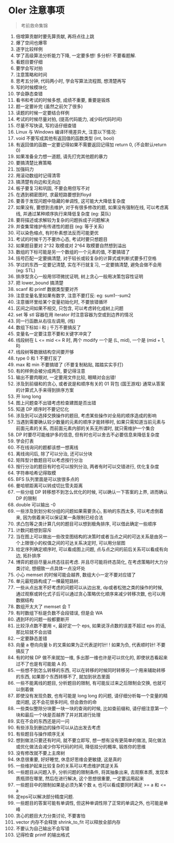 # OIer 注意事项

> 考前救命集锦

0001. 倍增算贡献时要先算贡献, 再将点往上跳
0002. 爆了空间也爆零
0003. 逐字比较样例
0004. 学了高级算法分析能力下降, 一定要多想! 多分析! 不要看题解.
0005. 看题目要仔细
0006. 要学会写对拍
0007. 注意策略和时间
0008. 思考五分钟, 代码两小时, 学会写算法流程图, 想清楚再写
0009. 写的时候模块化
0010. 学会静态查错
0011. 看书和考试的时候多想, 成绩不重要, 重要是锻炼
0012. 题一定要补完 (虽然之前欠了很多)
0013. 读题的时候一定要结合样例
0014. 考试的时候尽量对拍,  (提高代码能力, 减少码代码时间)
0015. 尽量不写快读, 写的话仔细查错
0016. Linux 与 Windows 编译环境差异大, 注意以下情况: 
   1. void 不要写成其他有返回值的函数类型 (int, bool)
   2. 有返回值的函数一定要记得如果不需要返回记得加 return 0,  (不会默认return 0)
0017. 如果准备全力想一道题, 请先打完其他题的暴力
0018. 要搞清楚比赛策略
0019. 加强码力
0020. 用滚动数组时记得清零
0021. 搞清楚有向边和无向边
0022. 板子要复习和巩固, 不要会用但写不对
0023. 在遇到稠密图时, 求最短路要想到floyd
0024. 要善于发现问题中隐藏的单调性, 这可能大大降低复杂度
0025. 如果没有, 要想到去维护, 对于有很多修改的题, 如果没有强制在线, 可以考虑离线, 并通过某种顺序执行来降低复杂度 (eg: 莫队)
0026. 要将描述或求解较为复杂的问题拆成子问题解决
0027. 并查集常维护有传递性的题目 (eg: 等于关系)
0028. 可以染色缩点, 有时朴素想法反而可能更优
0029. 考试的时候千万不要炸心态, 考试时要只想题目
0030. 如果题目要对 2^32 取模或对 2^64 取模要自然想到溢出
0031. 数组的下标可能是另一个数组的一个元素的值, 不要搞错了
0032. 括号匹配一定要搞清楚, 对于较长或较复杂的计算式或判断式要多打空格
0033. 学过的东西一定要记清楚, 实在不行就复习, 一定要搞清楚, 避免会做不会用 (eg: STL)
0034. 排序型贪心一般用邻项微扰证明, 树上贪心一般用决策包容性证明
0035. 把 lower_bound 搞清楚
0036. scanf 和 printf 数据类型要对齐
0037. 注意变量名里如果有数字, 注意不要打反: eg: sum1--sum2
0038. 注意循环里给某个变量初始化时, 不要放错循环
0039. 区间之间如果不相交, 只包含, 可以考虑转化成树上问题
0040. set 等 stl 容器在用 iterator 时注意容器为空或到边界的情况
0041. 同一行函数从右往左调用, (栈)
0042. 数组下标如 i 和 j 千万不要搞反了
0043. 变量名一定要注意不要和关键字冲突了
0044. 线段树在 L <= mid <= R 时, 两个 modify 一个是 (L, mid), 一个是 (mid + 1, R)
0045. 线段树等数据结构空间要开够
0046. type 0 和 1 不要打反了
0047. max 和 min 不要搞错了 (不要复制粘贴, 踏踏实实手打)
0048. 有的样例会被分成两页, 要记得注意
0049. 输出不要肉眼对, 一定要用文件比较, 眼睛对会出错! 
0050. 涉及到前缀和的贪心, 或者说是和顺序有关的 01 背包 (国王游戏) 通常从答案的计算式入手来得到排序方案
0051. 开 long long
0052. 图上问题查不出错考虑检查建图是否出错
0053. 知道 DP 顺序时不要记忆化
0054. 涉及到可以选择交换操作的题目, 考虑某些操作对全局的顺序造成的影响
0055. 当遇到需要确认较少数量的元素的顺序才能转移时, 如果只需知道当前元素与前面元素的关系, 而前面元素内部的关系无所谓时, 就只需维护一个集合
0056. DP 时要尽可能维护多的信息, 但有时也可以舍去不必要信息来降低复杂度
0057. 学会打表
0058. 不在线询问的题都该想一想离线
0059. 离线询问后, 除了可以分治, 还可以分块
0060. 矩阵型计数题目可以考虑按行分治
0061. 按行分治的题目有时也可以按列分治, 两者有时可以交错进行, 优化复杂度
0062. 字符串哈希记得取模
0063. BFS 队列里面是可以放很多点的
0064. 曼哈顿距离可以转成切比雪夫距离
0065. 一些分组 DP 转移想不到怎么优化的时候, 可以确认一下答案的上界, 进而确认 DP 的限制
0066. double 可以输出 -0
0067. 一些涉及到划分和分组的问题如果需要贪心, 影响的东西太多, 可以考虑倒着来, 因为倒着来可以保证某一条限制已经合法
0068. 求凸包等之类计算几何的题目可以想到极角排序, 可以借此确定一些顺序
0069. 计数问题想到容斥
0070. 当在图上可以做出一些改变图结构的决策时或者当点之间的可达关系是由另一个上限很小的权值之间的可达关系决定时, 可以用分层图
0071. 给定序列确定顺序时, 可以看成图上问题, 点与点之间的前后关系可以看成有向边, 拓扑排序
0072. 博弈的题目尽量从终态往前考虑. 并且尽可能将终态简化, 在考虑策略时大力分类讨论, 想细致一点具体一点没坏处
0073. 小心 memset 的时候可能会越界, 数组大小一定不要对应错了
0074. 单元最短路构成了一棵最短路树.
0075. 一些从点出发不好考虑的问题可以从边出发, dp或者松弛之类的操作的时候, 通过观察或转化式子后可以通过贪心策略优化顺序来减少转移次数, 也可以用数据结构
0076. 数组开太大了 memset 会 T
0077. 有时数组下标是负数不会段错误, 但是会 WA
0078. 遇到环的问题一般都要断开
0079. 比较浮点数不要用 <, 最好定一个 eps, 如果说浮点数的误差不超过 eps 的话, 那比较就不会出错
0080. 一定要静态差错
0081. 向量 a 卷向向量 b 的叉乘如果为正代表逆时针! ! 如果为负, 代表顺时针! 不要搞反了
0082. 有的时候 DP 做不来就加一维, 多出那一维也许是可以优化的, 即使状态看起来过不了也是有可能能 A 的.
0083. 一些想不到怎么转移的东西, 可以在转移的时候同时转移另一个用来辅助转移的东西, 如果那个东西转移不了, 就加到状态里面
0084. 一些不能离线的题目, 分析题目的限制, 有可能反过来之后限制会交换, 也就可以倒着做
0085. 即使没有发现负数, 也有可能是 long long 的问题, 请仔细分析每一个变量的精度问题, 这不会花很多时间, 但会救你的命
0086. 一些类似整除分块要一块一块的查询的时候, 比如查前缀和, 请仔细注意第一个块和最后一个块是否越界了并对其进行处理
0087. 实在不会的东西还是问一问
0088. 有些涉及到删边的操作可以从边出发去考虑
0089. 有些题目与操作顺序无关
0090. 想到做法只要还有时间, 就不要立即写, 想一想有没有更简单的做法, 简化做法或优化做法会减少你写代码的时间, 降低挂分的概率, 锻炼你的思维
0091. 没有修改就不要上主席树
0092. 休息很重要, 好好睡觉, 休息好思维会更敏捷, 这是真的
0093. 一些维护起来比较复杂的关系可以考虑维护其逆关系
0094. 一些题目从问题入手, 分析问题的限制条件, 将其抽象出来, 去观察本质, 发现本质瓶颈在哪里, 然后在进行解决, 这个思想很重要, 一定要运用起来
0095. 一些题目中的限制如果是必须为某个数 a, 也可以看成要同时满足 >= a 和 <= a
0096. 定eps可以解决部分精度问题.
0097. 一些题目的答案可能有单调性, 但这种单调性除了正常的单调之外, 也可能是单峰
0098. 贪心的题目大力分类讨论, 不要害怕
0099. vector 内存不会释放 shrink_to_fit 可以释放全部内存
0100. 不要认为自己输出不会写错
0101. 记得检查 printf 的输出格式
